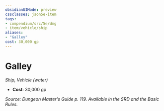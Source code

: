 ```yaml
---
obsidianUIMode: preview
cssclasses: json5e-item
tags:
- compendium/src/5e/dmg
- item/vehicle/ship
aliases: 
- "Galley"
cost: 30,000 gp
---
```

# Galley
*Ship, Vehicle (water)*  

- **Cost**: 30,000 gp

*Source: Dungeon Master's Guide p. 119. Available in the SRD and the Basic Rules.*